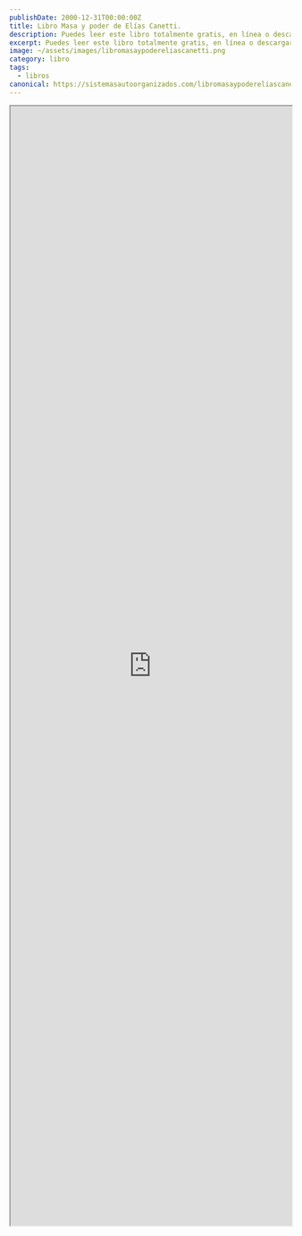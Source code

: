```yaml
---
publishDate: 2000-12-31T00:00:00Z
title: Libro Masa y poder de Elías Canetti.
description: Puedes leer este libro totalmente gratis, en línea o descargarlo.
excerpt: Puedes leer este libro totalmente gratis, en línea o descargarlo.
image: ~/assets/images/libromasaypodereliascanetti.png
category: libro
tags:
  - libros
canonical: https://sistemasautoorganizados.com/libromasaypodereliascanetti
---
```



<iframe src="https://drive.google.com/file/d/1qCK8RVFHB7ltjQLEzIk9X2nDE09AVwh4/preview" width="100%" height="2000px" ></iframe>

